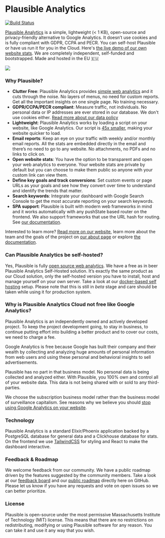 # Plausible Analytics

[![Build Status](https://travis-ci.org/plausible/analytics.svg?branch=master)](https://travis-ci.org/plausible/analytics)

[Plausible Analytics](https://plausible.io/) is a simple, lightweight (< 1 KB), open-source and privacy-friendly alternative to Google Analytics. It doesn’t use cookies and is fully compliant with GDPR, CCPA and PECR. You can self-host Plausible or have us run it for you in the Cloud. Here's [the live demo of our own website stats](https://plausible.io/plausible.io). We are completely independent, self-funded and bootstrapped. Made and hosted in the EU 🇪🇺

![](https://docs.plausible.io/img/plausible-analytics.png)

### Why Plausible?

- **Clutter Free**: Plausible Analytics provides [simple web analytics](https://plausible.io/simple-web-analytics) and it cuts through the noise. No layers of menus, no need for custom reports. Get all the important insights on one single page. No training necessary.
- **GDPR/CCPA/PECR compliant**: Measure traffic, not individuals. No personal data or IP addresses are ever stored in our database. We don't use cookies either. [Read more about our data policy](https://plausible.io/data-policy)
- **Lightweight**: Plausible Analytics works by loading a script on your website, like Google Analytics. Our script is [45x smaller](https://plausible.io/lightweight-web-analytics), making your website quicker to load.
- **Email reports**: Keep an eye on your traffic with weekly and/or monthly email reports. All the stats are embedded directly in the email and there’s no need to go to any website. No attachments, no PDFs and no links to click on.
- **Open website stats**: You have the option to be transparent and open your web analytics to everyone. Your website stats are private by default but you can choose to make them public so anyone with your custom link can view them.
- **Define key goals and track conversions**: Set custom events or page URLs as your goals and see how they convert over time to understand and identify the trends that matter.
- **Search keywords**: Integrate your dashboard with Google Search Console to get the most accurate reporting on your search keywords.
- **SPA support**: Plausible is built with modern web frameworks in mind and it works automatically with any pushState based router on the frontend. We also support frameworks that use the URL hash for routing. See [our documentation](https://docs.plausible.io/hash-based-routing).

Interested to learn more? [Read more on our website](https://plausible.io), learn more about the team and the goals of the project on [our about page](https://plausible.io/about) or explore [the documentation](https://docs.plausible.io).

### Can Plausible Analytics be self-hosted?

Yes, Plausible is fully [open source web analytics](https://plausible.io/open-source-website-analytics). We have a free as in beer Plausible Analytics Self-Hosted solution. It’s exactly the same product as our Cloud solution, only the self-hosted version you have to install, host and manage yourself on your own server. Take a look at our [docker-based self hosting](./HOSTING.md) setup. Please note that this is still in *beta* stage and care should be taken while using it for production system.

### Why is Plausible Analytics Cloud not free like Google Analytics?

Plausible Analytics is an independently owned and actively developed project. To keep the project development going, to stay in business, to continue putting effort into building a better product and to cover our costs, we need to charge a fee.

Google Analytics is free because Google has built their company and their wealth by collecting and analyzing huge amounts of personal information from web users and using these personal and behavioral insights to sell advertisements.

Plausible has no part in that business model. No personal data is being collected and analyzed either. With Plausible, you 100% own and control all of your website data. This data is not being shared with or sold to any third-parties.

We choose the subscription business model rather than the business model of surveillance capitalism. See reasons why we believe you should [stop using Google Analytics on your website](https://plausible.io/blog/remove-google-analytics).

### Technology

Plausible Analytics is a standard Elixir/Phoenix application backed by a PostgreSQL database for general data and a Clickhouse
database for stats. On the frontend we use [TailwindCSS](https://tailwindcss.com/) for styling and React to make the dashboard interactive.

### Feedback & Roadmap

We welcome feedback from our community. We have a public roadmap driven by the features suggested by the community members. Take a look at our [feedback board](https://plausible.io/feedback) and our [public roadmap](https://plausible.io/roadmap) directly here on GitHub. Please let us know if you have any requests and vote on open issues so we can better prioritize.

### License

Plausible is open-source under the most permissive Massachusetts Institute of Technology (MIT) license. This means that there are no restrictions on redistributing, modifying or using Plausible software for any reason. You can take it and use it any way that you wish.

